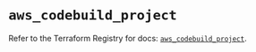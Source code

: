 # `aws_codebuild_project`

Refer to the Terraform Registry for docs: [`aws_codebuild_project`](https://registry.terraform.io/providers/hashicorp/aws/6.12.0/docs/resources/codebuild_project).
